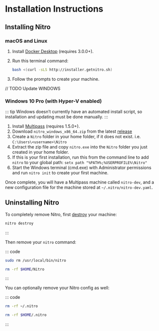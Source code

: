 # Installation Instructions

## Installing Nitro

### macOS and Linux

1. Install [Docker Desktop](https://www.docker.com/products/docker-desktop) (requires 3.0.0+).
2. Run this terminal command:

    ```bash
    bash <(curl -sLS http://installer.getnitro.sh)
    ```

3. Follow the prompts to create your machine.

// TODO Update WINDOWS
### Windows 10 Pro (with Hyper-V enabled)

::: tip
Windows doesn’t currently have an automated install script, so installation and updating must be done manually.
:::

1. Install [Multipass](https://multipass.run) (requires 1.5.0+).
2. Download `nitro_windows_x86_64.zip` from the latest [release](https://github.com/craftcms/nitro/releases)
3. Create a `Nitro` folder in your home folder, if it does not exist. i.e. `C:\Users\<username>\Nitro`
4. Extract the zip file and copy `nitro.exe` into the `Nitro` folder you just created in your home folder.
5. If this is your first installation, run this from the command line to add `nitro` to your global path: `setx path "%PATH%;%USERPROFILE%\Nitro"`
6. Start the Windows terminal (cmd.exe) with Administrator permissions and run `nitro init` to create your first machine.

Once complete, you will have a Multipass machine called `nitro-dev`, and a new configuration file for the machine stored at `~/.nitro/nitro-dev.yaml`.

## Uninstalling Nitro

To completely remove Nitro, first [destroy](commands.md#destroy) your machine:

```bash
nitro destroy
```

:::

Then remove your `nitro` command:

::: code
```bash macOS and Linux
sudo rm /usr/local/bin/nitro
```
```bash Windows
rm -rf $HOME/Nitro
```
:::

You can optionally remove your Nitro config as well:

::: code
```bash macOS and Linux
rm -rf ~/.nitro
```
```bash Windows
rm -rf $HOME/.nitro
```
:::